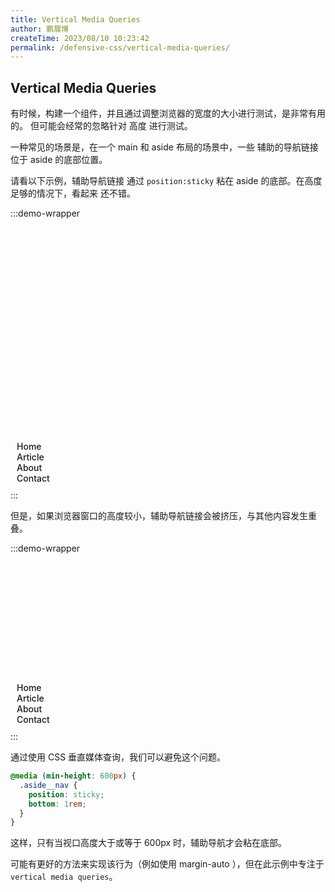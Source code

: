 ```yaml
---
title: Vertical Media Queries
author: 鹏展博
createTime: 2023/08/10 10:23:42
permalink: /defensive-css/vertical-media-queries/
---
```


## Vertical Media Queries

有时候，构建一个组件，并且通过调整浏览器的宽度的大小进行测试，是非常有用的。
但可能会经常的忽略针对 高度 进行测试。

一种常见的场景是，在一个 main 和 aside 布局的场景中，一些 辅助的导航链接位于 aside 的底部位置。

请看以下示例，辅助导航链接 通过 `position:sticky` 粘在 aside 的底部。在高度足够的情况下，看起来
还不错。

<style scoped>
.flex-box {
  display: flex;
  width: 100%;
}
.flex-box aside {
  position: relative;
  width: 130px;
  height: 400px;
  margin-right: 20px;
  background: var(--vp-c-bg);
  border-radius: 5px;
  padding: 10px;
  display: flex;
  flex-direction: column;
  justify-content: space-between;
}
.flex-box main {
  flex: 1;
  height: 400px;
  background: var(--vp-c-gray-3);
  border-radius: 5px;
  padding: 10px;
}
.flex-box.min main,
.flex-box.min aside {
  height: 250px;
}
.flex-box .user-list > div {
  display: flex;
  align-items: center;
  margin-bottom: 10px;
}
.flex-box .user-list > div > span {
  display: block;
  width: 32px;
  height: 32px;
  border-radius: 50%;
  margin-right: 10px;
  background: var(--vp-c-gray-1);
}
.flex-box .user-list > div > p {
  margin: 0;
  height: 16px;
  flex: 1;
  border-radius: 3px;
  background: var(--vp-c-gray-3);
}
.flex-box .aside-nav {
  position: absolute;
  bottom: 10px;
}
.flex-box .aside-nav div {
  font-size: 14px;
  font-weight: 500;
}
</style>

:::demo-wrapper
<div class="flex-box">
  <aside>
    <div class="user-list">
      <div><span></span><p></p></div>
      <div><span></span><p></p></div>
      <div><span></span><p></p></div>
      <div><span></span><p></p></div>
    </div>
    <div class="aside-nav">
      <div>Home</div>
      <div>Article</div>
      <div>About</div>
      <div>Contact</div>
    </div>
  </aside>
  <main></main>
</div>
:::

但是，如果浏览器窗口的高度较小，辅助导航链接会被挤压，与其他内容发生重叠。

:::demo-wrapper
<div class="flex-box min">
  <aside>
    <div class="user-list">
      <div><span></span><p></p></div>
      <div><span></span><p></p></div>
      <div><span></span><p></p></div>
      <div><span></span><p></p></div>
    </div>
    <div class="aside-nav">
      <div>Home</div>
      <div>Article</div>
      <div>About</div>
      <div>Contact</div>
    </div>
  </aside>
  <main></main>
</div>
:::

通过使用 CSS 垂直媒体查询，我们可以避免这个问题。

```css
@media (min-height: 600px) {
  .aside__nav {
    position: sticky;
    bottom: 1rem;
  }
}
```

这样，只有当视口高度大于或等于 600px 时，辅助导航才会粘在底部。

可能有更好的方法来实现该行为（例如使用 margin-auto ），但在此示例中专注于 `vertical media queries`。
